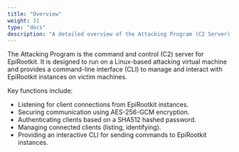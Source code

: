 ```yaml
---
title: "Overview"
weight: 31
type: "docs"
description: "A detailed overview of the Attacking Program (C2 Server), its purpose, and key functionalities."
---
```


The Attacking Program is the command and control (C2) server for EpiRootkit. It is designed to run on a Linux-based attacking virtual machine and provides a command-line interface (CLI) to manage and interact with EpiRootkit instances on victim machines.

Key functions include:
*   Listening for client connections from EpiRootkit instances.
*   Securing communication using AES-256-GCM encryption.
*   Authenticating clients based on a SHA512 hashed password.
*   Managing connected clients (listing, identifying).
*   Providing an interactive CLI for sending commands to EpiRootkit instances. 